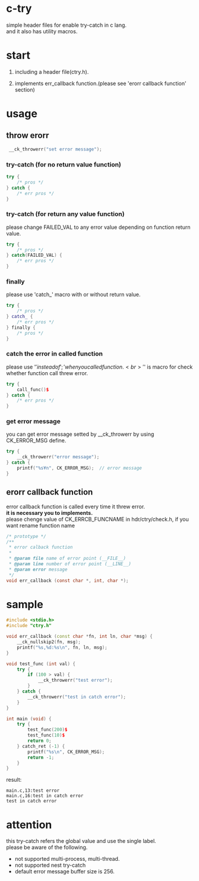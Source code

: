 # c-try
simple header files for enable try-catch in c lang.<br>
and it also has utility macros.<br>

# start
1. including a header file(ctry.h).

2. implements err_callback function.(please see 'erorr callback function' section)

# usage

## throw erorr

```c
 __ck_throwerr("set error message");
```

### try-catch (for no return value function)

```c++
try {
    /* pros */
} catch {
    /* err pros */
}
```

### try-catch (for return any value function)
please change FAILED_VAL to any error value  depending on function return value.

```c++
try {
    /* pros */
} catch(FAILED_VAL) {
    /* err pros */
}
```

### finally
please use 'catch_' macro with or without return value.

```c++
try {
    /* pros */
} catch_ {
    /* err pros */
} finally {
    /* pros */
}
```

### catch the error in called function
please use '$' instead of ';' when you called function.<br>
'$' is macro for check whether function call threw error.

```c++
try {
    call_func()$
} catch {
    /* err pros */
}
```

### get error message
you can get error message setted by __ck_throwerr by using CK_ERROR_MSG define.

```c++
try {
    __ck_throwerr("error message");
} catch {
    printf("%s¥n", CK_ERROR_MSG);  // error message
}
```

## erorr callback function
error callback function is called every time it threw error.<br>
**it is necessary you to implements.<br>**
please chenge value of CK_ERRCB_FUNCNAME in hdr/ctry/check.h, if you want rename function name

```c
/* prototype */
/**
 * error calback function
 * 
 * @param file name of error point (__FILE__)
 * @param line number of error point (__LINE__)
 * @param error message
 */
void err_callback (const char *, int, char *);
```

# sample
```c++
#include <stdio.h>
#include "ctry.h"

void err_callback (const char *fn, int ln, char *msg) {
    __ck_nullskip2(fn, msg);
    printf("%s,%d:%s\n", fn, ln, msg);
}

void test_func (int val) {
    try {
        if (100 > val) {
            __ck_throwerr("test error");
        }
    } catch {
        __ck_throwerr("test in catch error");
    }
}

int main (void) {
    try {
        test_func(200)$
        test_func(10)$
        return 0;
    } catch_ret (-1) {
        printf("%s\n", CK_ERROR_MSG);
        return -1;
    }
}
```

result:
```
main.c,13:test error
main.c,16:test in catch error
test in catch error
```

# attention
this try-catch refers the global value and use the single label.<br>
please be aware of the following.

- not supported multi-process, multi-thread. 
- not supported nest try-catch
- default error message buffer size is 256.
